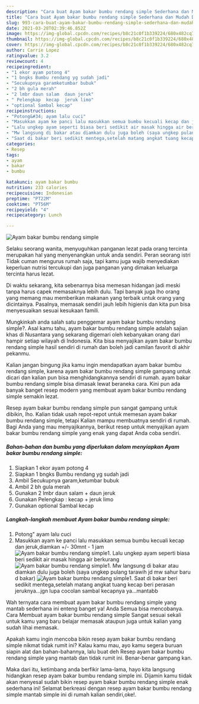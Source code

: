 ```yaml
---
description: "Cara buat Ayam bakar bumbu rendang simple Sederhana dan Mudah Dibuat"
title: "Cara buat Ayam bakar bumbu rendang simple Sederhana dan Mudah Dibuat"
slug: 993-cara-buat-ayam-bakar-bumbu-rendang-simple-sederhana-dan-mudah-dibuat
date: 2021-03-28T02:39:46.852Z
image: https://img-global.cpcdn.com/recipes/b8c21c0f1b339224/680x482cq70/ayam-bakar-bumbu-rendang-simple-foto-resep-utama.jpg
thumbnail: https://img-global.cpcdn.com/recipes/b8c21c0f1b339224/680x482cq70/ayam-bakar-bumbu-rendang-simple-foto-resep-utama.jpg
cover: https://img-global.cpcdn.com/recipes/b8c21c0f1b339224/680x482cq70/ayam-bakar-bumbu-rendang-simple-foto-resep-utama.jpg
author: Carrie Lopez
ratingvalue: 3.2
reviewcount: 4
recipeingredient:
- "1 ekor ayam potong 4"
- "1 bngks Bumbu rendang yg sudah jadi"
- "Secukupnya garamketumbar bubuk"
- "2 bh gula merah"
- "2 lmbr daun salam  daun jeruk"
- " Pelengkap  kecap  jeruk limo"
- "optional Sambal kecap"
recipeinstructions:
- "Potong&#34; ayam lalu cuci"
- "Masukkan ayam ke panci lalu masukkan semua bumbu kecuali kecap dan jeruk,diamkan +/- 30mnt - 1 jam"
- "Lalu ungkep ayam seperti biasa beri sedikit air masak hingga air berkurang"
- "Mw langsung di bakar atau diamkan dulu juga boleh (saya ungkep pulang tarawih jd mw sahur baru d bakar)"
- "Saat di bakar beri sedikit mentega,setelah matang angkat tuang kecap beri perasan jeruknya...jgn lupa cocolan sambal kecapnya ya...mantabb"
categories:
- Resep
tags:
- ayam
- bakar
- bumbu

katakunci: ayam bakar bumbu 
nutrition: 233 calories
recipecuisine: Indonesian
preptime: "PT22M"
cooktime: "PT56M"
recipeyield: "4"
recipecategory: Lunch

---
```



![Ayam bakar bumbu rendang simple](https://img-global.cpcdn.com/recipes/b8c21c0f1b339224/680x482cq70/ayam-bakar-bumbu-rendang-simple-foto-resep-utama.jpg)

Selaku seorang wanita, menyuguhkan panganan lezat pada orang tercinta merupakan hal yang menyenangkan untuk anda sendiri. Peran seorang istri Tidak cuman mengurus rumah saja, tapi kamu juga wajib menyediakan keperluan nutrisi tercukupi dan juga panganan yang dimakan keluarga tercinta harus lezat.

Di waktu  sekarang, kita sebenarnya bisa memesan hidangan jadi meski tanpa harus capek memasaknya lebih dulu. Tapi banyak juga lho orang yang memang mau memberikan makanan yang terbaik untuk orang yang dicintainya. Pasalnya, memasak sendiri jauh lebih higienis dan kita pun bisa menyesuaikan sesuai kesukaan famili. 



Mungkinkah anda salah satu penggemar ayam bakar bumbu rendang simple?. Asal kamu tahu, ayam bakar bumbu rendang simple adalah sajian khas di Nusantara yang sekarang digemari oleh kebanyakan orang dari hampir setiap wilayah di Indonesia. Kita bisa menyajikan ayam bakar bumbu rendang simple hasil sendiri di rumah dan boleh jadi camilan favorit di akhir pekanmu.

Kalian jangan bingung jika kamu ingin mendapatkan ayam bakar bumbu rendang simple, karena ayam bakar bumbu rendang simple gampang untuk dicari dan kalian pun bisa menghidangkannya sendiri di rumah. ayam bakar bumbu rendang simple bisa dimasak lewat beraneka cara. Kini pun ada banyak banget resep modern yang membuat ayam bakar bumbu rendang simple semakin lezat.

Resep ayam bakar bumbu rendang simple pun sangat gampang untuk dibikin, lho. Kalian tidak usah repot-repot untuk memesan ayam bakar bumbu rendang simple, tetapi Kalian mampu membuatnya sendiri di rumah. Bagi Anda yang mau menyajikannya, berikut resep untuk menyajikan ayam bakar bumbu rendang simple yang enak yang dapat Anda coba sendiri.

<!--inarticleads1-->

##### Bahan-bahan dan bumbu yang diperlukan dalam menyiapkan Ayam bakar bumbu rendang simple:

1. Siapkan 1 ekor ayam potong 4
1. Siapkan 1 bngks Bumbu rendang yg sudah jadi
1. Ambil Secukupnya garam,ketumbar bubuk
1. Ambil 2 bh gula merah
1. Gunakan 2 lmbr daun salam + daun jeruk
1. Gunakan  Pelengkap : kecap + jeruk limo
1. Gunakan optional Sambal kecap




<!--inarticleads2-->

##### Langkah-langkah membuat Ayam bakar bumbu rendang simple:

1. Potong&#34; ayam lalu cuci
1. Masukkan ayam ke panci lalu masukkan semua bumbu kecuali kecap dan jeruk,diamkan +/- 30mnt - 1 jam
<img src="https://img-global.cpcdn.com/steps/7a089233b0150e30/160x128cq70/ayam-bakar-bumbu-rendang-simple-langkah-memasak-2-foto.jpg" alt="Ayam bakar bumbu rendang simple">1. Lalu ungkep ayam seperti biasa beri sedikit air masak hingga air berkurang
<img src="https://img-global.cpcdn.com/steps/f208f00464848874/160x128cq70/ayam-bakar-bumbu-rendang-simple-langkah-memasak-3-foto.jpg" alt="Ayam bakar bumbu rendang simple">1. Mw langsung di bakar atau diamkan dulu juga boleh (saya ungkep pulang tarawih jd mw sahur baru d bakar)
<img src="https://img-global.cpcdn.com/steps/57c018e52b071790/160x128cq70/ayam-bakar-bumbu-rendang-simple-langkah-memasak-4-foto.jpg" alt="Ayam bakar bumbu rendang simple">1. Saat di bakar beri sedikit mentega,setelah matang angkat tuang kecap beri perasan jeruknya...jgn lupa cocolan sambal kecapnya ya...mantabb




Wah ternyata cara membuat ayam bakar bumbu rendang simple yang mantab sederhana ini enteng banget ya! Anda Semua bisa mencobanya. Cara Membuat ayam bakar bumbu rendang simple Sangat sesuai sekali untuk kamu yang baru belajar memasak ataupun juga untuk kalian yang sudah lihai memasak.

Apakah kamu ingin mencoba bikin resep ayam bakar bumbu rendang simple nikmat tidak rumit ini? Kalau kamu mau, ayo kamu segera buruan siapin alat dan bahan-bahannya, lalu buat deh Resep ayam bakar bumbu rendang simple yang mantab dan tidak rumit ini. Benar-benar gampang kan. 

Maka dari itu, ketimbang anda berfikir lama-lama, hayo kita langsung hidangkan resep ayam bakar bumbu rendang simple ini. Dijamin kamu tiidak akan menyesal sudah bikin resep ayam bakar bumbu rendang simple enak sederhana ini! Selamat berkreasi dengan resep ayam bakar bumbu rendang simple mantab simple ini di rumah kalian sendiri,oke!.

